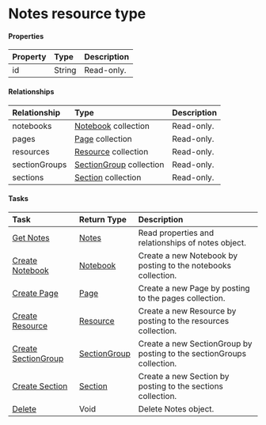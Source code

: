 # Notes resource type



#### Properties
| Property	   | Type	|Description|
|:---------------|:--------|:----------|
|id|String| Read-only.|

#### Relationships
| Relationship | Type	|Description|
|:---------------|:--------|:----------|
|notebooks|[Notebook](notebook.md) collection| Read-only.|
|pages|[Page](page.md) collection| Read-only.|
|resources|[Resource](resource.md) collection| Read-only.|
|sectionGroups|[SectionGroup](sectiongroup.md) collection| Read-only.|
|sections|[Section](section.md) collection| Read-only.|

#### Tasks

| Task		   | Return Type	|Description|
|:---------------|:--------|:----------|
|[Get Notes](../api/notes_get.md) | [Notes](notes.md) |Read properties and relationships of notes object.|
|[Create Notebook]((../api/notes_post_notebooks.md)) |[Notebook](notebook.md)| Create a new Notebook by posting to the notebooks collection.|
|[Create Page]((../api/notes_post_pages.md)) |[Page](page.md)| Create a new Page by posting to the pages collection.|
|[Create Resource]((../api/notes_post_resources.md)) |[Resource](resource.md)| Create a new Resource by posting to the resources collection.|
|[Create SectionGroup]((../api/notes_post_sectiongroups.md)) |[SectionGroup](sectiongroup.md)| Create a new SectionGroup by posting to the sectionGroups collection.|
|[Create Section]((../api/notes_post_sections.md)) |[Section](section.md)| Create a new Section by posting to the sections collection.|
|[Delete](../api/notes_delete.md) | Void	|Delete Notes object. |

